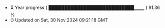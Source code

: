 - ⏳ Year progress { ███████████████████████████▁▁▁ } 91.36 %
- ⏰ Updated on Sat, 30 Nov 2024 09:21:18 GMT

